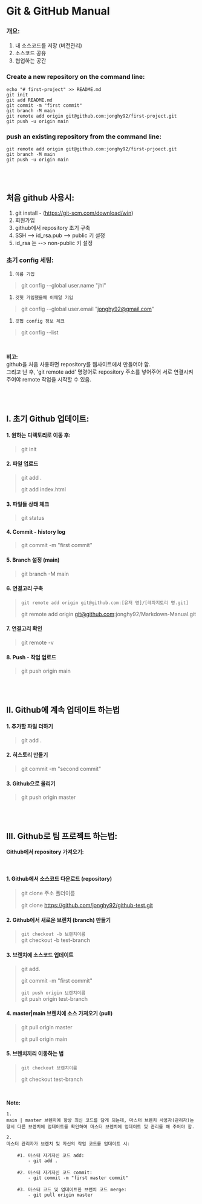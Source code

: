 <!-- Git & GitHub -->
# Git & GitHub Manual

### 개요:
1. 내 소스코드를 저장 (버전관리)
2. 소스코드 공유
3. 협업하는 공간


### Create a new repository on the command line:
```
echo "# first-project" >> README.md
git init
git add README.md
git commit -m "first commit"
git branch -M main
git remote add origin git@github.com:jonghy92/first-project.git
git push -u origin main
```

### push an existing repository from the command line:
```
git remote add origin git@github.com:jonghy92/first-prjoect.git
git branch -M main
git push -u origin main
```

<br>
<br>

## 처음 github 사용시:
1. git install - (https://git-scm.com/download/win)
2. 회원가입
3. github에서 repository 초기 구축 
4. SSH --> id_rsa.pub --> public 키 설정
5. id_rsa 는 --> non-public 키 설정


### 초기 config 세팅:

1. `이름 기입`
> git config --global user.name "jhl"
1. `깃헛 가입했을때 이메일 기입`
> git config --global user.email "jonghy92@gmail.com"
1. `깃헙 config 정보 체크`
> git config --list

<br>

__비고:__ <br>
github을 처음 사용하면 repository를 웹사이트에서 만들어야 함. <br>
그리고 난 후, 'git remote add' 명령어로 repository 주소를 넣어주어 서로 연결시켜 주어야 remote 작업을 시작할 수 있음.


<br>
<br>


## I. 초기 Github 업데이트:
#### 1. 원하는 디렉토리로 이동 후:
> git init

#### 2. 파일 업로드
> git add .
> 
> git add index.html

#### 3. 파일들 상태 체크
> git status

#### 4. Commit - history log
> git commit -m "first commit"

#### 5. Branch 설정 (main)
> git branch -M main

#### 6. 연결고리 구축
> `git remote add origin git@github.com:[유저 명]/[레파지토리 명.git]`
>
> git remote add origin git@github.com:jonghy92/Markdown-Manual.git

#### 7. 연결고리 확인
> git remote -v
 
#### 8. Push - 작업 업로드
> git push origin main


<br>
<br>



## II. Github에 계속 업데이트 하는법
#### 1. 추가할 파일 더하기
> git add .


#### 2. 히스토리 만들기
> git commit -m "second commit"


#### 3. Github으로 올리기
> git push origin master



<br>
<br>



## III. Github로 팀 프로젝트 하는법:
__Github에서 repository 가져오기:__

<br>

#### 1. Github에서 소스코드 다운로드 (repository)
> git clone 주소 폴더이름
>
> git clone https://github.com/jonghy92/github-test.git

#### 2. Github에서 새로운 브렌치 (branch) 만들기
> `git checkout -b 브렌치이름` <br>
> git checkout -b test-branch


#### 3. 브렌치에 소스코드 업데이트
> git add.
>
> git commit -m "first commit"
>
> `git push origin 브렌치이름` <br>
> git push origin test-branch


#### 4. master|main 브렌치에 소스 가져오기 (pull)
> git pull origin master
>
> git pull origin main

#### 5. 브렌치끼리 이동하는 법
> `git checkout 브렌치이름`
>
> git checkout test-branch

<br>

__Note:__
```
1.
main | master 브렌치에 항상 최신 코드를 담게 되는데, 마스터 브렌치 사용자(관리자)는 항시 다른 브렌치에 업데이트를 확인하여 마스터 브렌치에 업데이트 및 관리를 해 주어야 함.  

2.
마스터 관리자가 브렌치 및 자신의 작업 코드를 업데이트 시:
    
    #1. 마스터 자기자신 코드 add:
        - git add .

    #2. 마스터 자기자신 코드 commit:
        - git commit -m "first master commit"

    #3. 마스터 코드 및 업데이트한 브랜치 코드 merge:
        - git pull origin master




```


<br>
<br>
